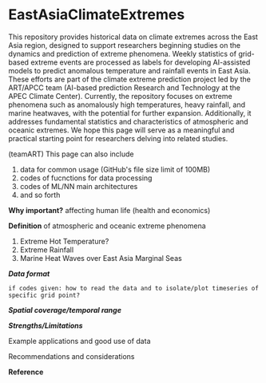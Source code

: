 # EastAsiaClimateExtremes

This repository provides historical data on climate extremes across the East Asia region, designed to support researchers beginning studies on the dynamics and prediction of extreme phenomena. Weekly statistics of grid-based extreme events are processed as labels for developing AI-assisted models to predict anomalous temperature and rainfall events in East Asia. These efforts are part of the climate extreme prediction project led by the ART/APCC team (AI-based prediction Research and Technology at the APEC Climate Center). Currently, the repository focuses on extreme phenomena such as anomalously high temperatures, heavy rainfall, and marine heatwaves, with the potential for further expansion. Additionally, it addresses fundamental statistics and characteristics of atmospheric and oceanic extremes. We hope this page will serve as a meaningful and practical starting point for researchers delving into related studies.


(teamART) This page can also include 
  1. data for common usage (GitHub's file size limit of 100MB)
  2. codes of fucnctions for data processing
  3. codes of ML/NN main architectures
  4. and so forth


**Why important?** affecting human life (health and economics)

**Definition** of atmospheric and oceanic extreme phenomena 

  1. Extreme Hot Temperature?
  2. Extreme Rainfall
  3. Marine Heat Waves over East Asia Marginal Seas


***Data format*** 

    if codes given: how to read the data and to isolate/plot timeseries of specific grid point?


***Spatial coverage/temporal range***


***Strengths/Limitations***

  Example applications and good use of data

  Recommendations and considerations
    

**Reference**


